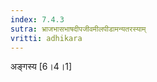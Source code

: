 ```yaml
---
index: 7.4.3
sutra: भ्राजभासभाषदीपजीवमीलपीडामन्यतरस्याम्‌
vritti: adhikara
---
```


 अङ्गस्य [6।4।1] 